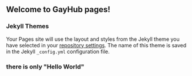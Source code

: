 ## Welcome to GayHub pages!


### Jekyll Themes

Your Pages site will use the layout and styles from the Jekyll theme you have selected in your [repository settings](https://github.com/monster119120/monster119120.github-io/settings). The name of this theme is saved in the Jekyll `_config.yml` configuration file.

### there is only "Hello World"


